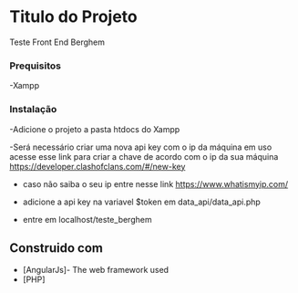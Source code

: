 # Titulo do Projeto

Teste Front End Berghem


### Prequisitos

-Xampp


### Instalação

-Adicione o projeto a pasta htdocs do Xampp

-Será necessário criar uma nova api key com o ip da máquina em uso
acesse esse link para criar a chave de acordo com o ip da sua máquina
https://developer.clashofclans.com/#/new-key

- caso não saiba o seu ip entre nesse link 
https://www.whatismyip.com/

- adicione a api key na variavel $token em data_api/data_api.php
- entre em localhost/teste_berghem

## Construido com

* [AngularJs]- The web framework used
* [PHP]

